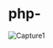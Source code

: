 # php-


![Capture1](https://user-images.githubusercontent.com/57362849/114407441-d20d1c00-9bc1-11eb-8718-aeec32580be1.JPG)
